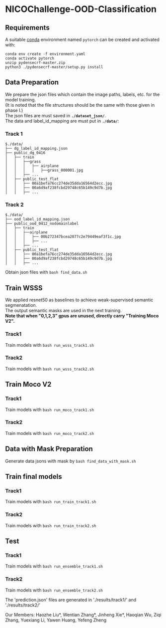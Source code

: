 # NICOChallenge-OOD-Classification


## Requirements
A suitable [conda](https://conda.io/) environment named `pytorch` can be created
and activated with:

```
conda env create -f environment.yaml
conda activate pytorch
unzip pydensecrf-master.zip
python3 ./pydensecrf-master/setup.py install
```

## Data Preparation
We prepare the json files which contain the image paths, labels, etc. for the model training.  
(It is noted that the file structures should be the same with those given in phase I.)  
The json files are must saved in **`./dataset_json/`**.  
The data and label_id_mapping are must put in **`./data/`**:  

### Track 1
```
$./data/
├── dg_label_id_mapping.json
├── public_dg_0416
│   ├── train
│   │   ├──grass
│   │   │   ├── airplane
│   │   │   │   ├──grass_000001.jpg
│   │   ├── ...
│   ├── public_test_flat
│   │   ├── 00a1befa76cc274de35dda16564d2ecc.jpg
│   │   ├── 00a6d9af238fcbd29748c65b149c9d7b.jpg
│   │   ├── ...
```
### Track 2
```
$./data/
├── ood_label_id_mapping.json
├── public_ood_0412_nodomainlabel
│   ├── train
│   │   ├──airplane
│   │   │   ├── 00b272347bcea2077c2e79449eaf3f1c.jpg
│   │   │   ├── ...
│   │   ├── ...
│   ├── public_test_flat
│   │   ├── 00a1befa76cc274de35dda16564d2ecc.jpg
│   │   ├── 00a6d9af238fcbd29748c65b149c9d7b.jpg
│   │   ├── ...
```
Obtain json files with `bash find_data.sh`

## Train WSSS
We applied resnet50 as baselines to achieve weak-supervised semantic segmenatation.  
The output semantic masks are used in the next training.  
**Note that when "0,1,2,3" gpus are unused, directly carry "Training Moco V2".**

### Track1 
Train models with `bash run_wsss_track1.sh`  
### Track2
Train models with `bash run_wsss_track2.sh`

## Train Moco V2
### Track1 
Train models with `bash run_moco_track1.sh`  
### Track2
Train models with `bash run_moco_track2.sh`  

## Data with Mask Preparation  
Generate data jsons with mask by `bash find_data_with_mask.sh`  

## Train final models  
### Track1 
Train models with `bash run_train_track1.sh`
### Track2
Train models with `bash run_train_track2.sh`

## Test 
### Track1 
Train models with `bash run_ensemble_track1.sh`
### Track2
Train models with `bash run_ensemble_track2.sh`  

The 'prediction.json' files are generated in './results/track1/' and './results/track2/'


Our Members:
Haozhe Liu*, Wentian Zhang*, Jinheng Xie*, Haoqian Wu, Ziqi Zhang, Yuexiang Li, Yawen Huang, Yefeng Zheng
